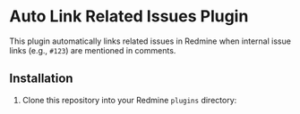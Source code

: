 # Auto Link Related Issues Plugin

This plugin automatically links related issues in Redmine when internal issue links (e.g., `#123`) are mentioned in comments.

## Installation

1. Clone this repository into your Redmine `plugins` directory:
